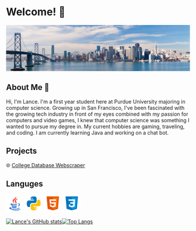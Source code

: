 # Welcome! 👋

![SF!](1622401392080.jpg)

## About Me 👦
Hi, I'm Lance. I'm a first year student here at Purdue University majoring in computer science. Growing up in San Francisco, I've been fascinated with the growing tech industry in front of my eyes combined with my passion for computers and video games, I knew that computer science was something I wanted to pursue my degree in. My current hobbies are gaming, traveling, and coding. I am currently learning Java and working on a chat bot. 

## Projects

🌐 [College Database Webscraper](https://github.com/LanceMa03/CollegeDatabaseWebScraper)

## Languges

![Java Icon](java.png) ![Python Icon](python.png) ![HTML Icon](html.png) ![CSS Icon](css.png) 

[![Lance's GitHub stats](https://github-readme-stats.vercel.app/api?username=LanceMa03&show_icons=true&theme=dark&count_private=true)](https://github.com/anuraghazra/github-readme-stats)[![Top Langs](https://github-readme-stats.vercel.app/api/top-langs/?username=LanceMa03&layout=compact&theme=dark)](https://github.com/anuraghazra/github-readme-stats)



